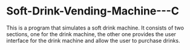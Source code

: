 # Soft-Drink-Vending-Machine---C
This is a program that simulates a soft drink machine. It consists of two sections, one for the drink machine, the other one  provides the user interface for the drink machine and allow the user to purchase drinks.
